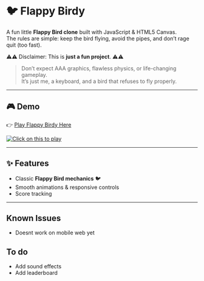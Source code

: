 # 🐦 Flappy Birdy  

A fun little **Flappy Bird clone** built with JavaScript & HTML5 Canvas.  
The rules are simple: keep the bird flying, avoid the pipes, and don’t rage quit (too fast).  

⚠️⚠️ Disclaimer: This is **just a fun project**. ⚠️⚠️
> Don’t expect AAA graphics, flawless physics, or life-changing gameplay.  
> It’s just me, a keyboard, and a bird that refuses to fly properly.
---

## 🎮 Demo  
👉 [Play Flappy Birdy Here](https://abhisheknangre.github.io/flappy-birdy)  


[![Click on this to play](assets/ezgif.com-video-to-gif-converter.gif)](https://abhisheknangre.github.io/flappy-birdy)



---

## ✨ Features  
- Classic **Flappy Bird mechanics** 🐦  
- Smooth animations & responsive controls  
- Score tracking  

---


## Known Issues 
- Doesnt work on mobile web yet


## To do
- Add sound effects
- Add leaderboard
 
